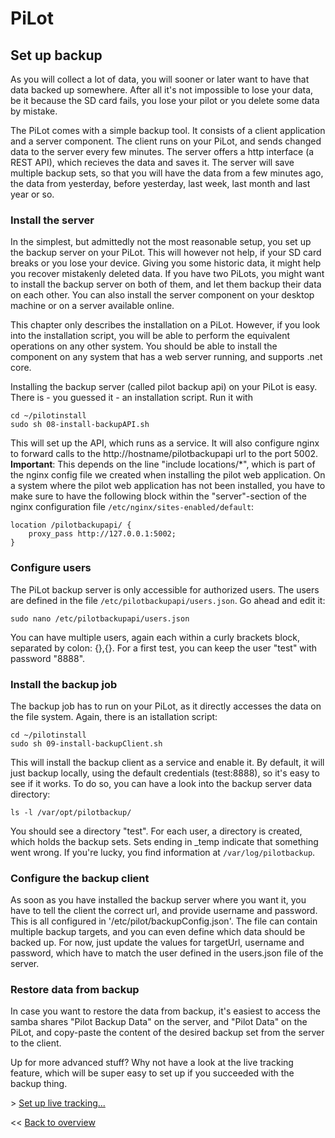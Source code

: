 # PiLot
## Set up backup

As you will collect a lot of data, you will sooner or later want to have that data backed up somewhere. After all it's not impossible to lose your data, be it because the SD card fails, you lose your pilot or you delete some data by mistake.

The PiLot comes with a simple backup tool. It consists of a client application and a server component. The client runs on your PiLot, and sends changed data to the server every few minutes. The server offers a http interface (a REST API), which recieves the data and saves it. The server will save multiple backup sets, so that you will have the data from a few minutes ago, the data from yesterday, before yesterday, last week, last month and last year or so.

### Install the server
In the simplest, but admittedly not the most reasonable setup, you set up the backup server on your PiLot. This will however not help, if your SD card breaks or you lose your device. Giving you some historic data, it might help you recover mistakenly deleted data. If you have two PiLots, you might want to install the backup server on both of them, and let them backup their data on each other. You can also install the server component on your desktop machine or on a server available online. 

This chapter only describes the installation on a PiLot. However, if you look into the installation script, you will be able to perform the equivalent operations on any other system. You should be able to install the component on any system that has a web server running, and supports .net core.

Installing the backup server (called pilot backup api) on your PiLot is easy. There is - you guessed it - an installation script. Run it with 
```
cd ~/pilotinstall
sudo sh 08-install-backupAPI.sh
```
This will set up the API, which runs as a service. It will also configure nginx to forward calls to the http://hostname/pilotbackupapi url to the port 5002. **Important**: This depends on the line "include locations/\*", which is part of the nginx config file we created when installing the pilot web application. On a system where the pilot web application has not been installed, you have to make sure to have the following block within the "server"-section of the nginx configuration file `/etc/nginx/sites-enabled/default`:

```
location /pilotbackupapi/ {
	proxy_pass http://127.0.0.1:5002;
}
```

### Configure users
The PiLot backup server is only accessible for authorized users. The users are defined in the file `/etc/pilotbackupapi/users.json`. Go ahead and edit it:
```
sudo nano /etc/pilotbackupapi/users.json
```
You can have multiple users, again each within a curly brackets block, separated by colon: {},{}. For a first test, you can keep the user "test" with password "8888".

### Install the backup job
The backup job has to run on your PiLot, as it directly accesses the data on the file system. Again, there is an istallation script:
```
cd ~/pilotinstall
sudo sh 09-install-backupClient.sh
```
This will install the backup client as a service and enable it. By default, it will just backup locally, using the default credentials (test:8888), so it's easy to see if it works. To do so, you can have a look into the backup server data directory:
```
ls -l /var/opt/pilotbackup/
```
You should see a directory "test". For each user, a directory is created, which holds the backup sets. Sets ending in \_temp indicate that something went wrong. If you're lucky, you find information at `/var/log/pilotbackup`.

### Configure the backup client
As soon as you have installed the backup server where you want it, you have to tell the client the correct url, and provide username and password. This is all configured in '/etc/pilot/backupConfig.json'. The file can contain multiple backup targets, and you can even define which data should be backed up. For now, just update the values for targetUrl, username and password, which have to match the user defined in the users.json file of the server.

### Restore data from backup
In case you want to restore the data from backup, it's easiest to access the samba shares "Pilot Backup Data" on the server, and "Pilot Data" on the PiLot, and copy-paste the content of the desired backup set from the server to the client.

Up for more advanced stuff? Why not have a look at the live tracking feature, which will be super easy to set up if you succeeded with the backup thing.

\> [Set up live tracking...](livetracking.md)

<< [Back to overview](user.md)

